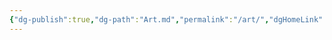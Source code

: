 ```yaml
---
{"dg-publish":true,"dg-path":"Art.md","permalink":"/art/","dgHomeLink":true,"dgEnableSearch":true,"dgLinkPreview":true,"dgShowTags":true,"noteIcon":""}
---
```


